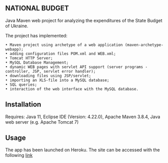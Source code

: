## NATIONAL BUDGET

Java Maven web project for analyzing the expenditures of the State Budget of Ukraine. 
 
The project has implemented:

    • Maven project using archetype of a web application (maven-archetype-webapp);
    • adding configuration files POM.xml and WEB.xml;
    • Tomcat HTTP Server;
    • MySQL Database Management;
    • dynamic WEB pages with servlet API support (server programs - controller, JSP, servlet error handler);
    • downloading files using JSP/servlet;
    • importing an XLS-file into a MySQL database;
    • SQL queries;
    • interaction of the web interface with the MySQL database.


## Installation

Requires: Java 11, Eclipse IDE (Version: 4.22.0),  Apache Maven 3.8.4,  Java web server (e.g. Apache Tomcat 7)


## Usage

The app has been launched on Heroku.
The site can be accessed with the following [link](https://vulook-java-nationalbudget.herokuapp.com/)

